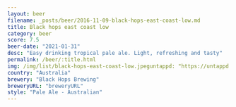 ```yaml
---
layout: beer
filename: _posts/beer/2016-11-09-black-hops-east-coast-low.md
title: Black hops east coast low
category: beer
score: 7.5
beer-date: "2021-01-31"
desc: "Easy drinking tropical pale ale. Light, refreshing and tasty"
permalink: /beer/:title.html
img: /img/list/black-hops-east-coast-low.jpeguntappd: "https://untappd.com/b/black-hops-brewing-east-coast-low/3944293"
country: "Australia"
brewery: "Black Hops Brewing"
breweryURL: "breweryURL"
style: "Pale Ale - Australian"
---
```

